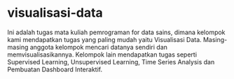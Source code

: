 # visualisasi-data
Ini adalah tugas mata kuliah pemrograman for data sains, dimana kelompok kami mendapatkan tugas yang paling mudah yaitu Visualisasi Data. Masing-masing anggota kelompok mencari datanya sendiri dan memvisualisasikannya. Kelompok lain mendapatkan tugas seperti Supervised Learning, Unsupervised Learning, Time Series Analysis dan Pembuatan Dashboard Interaktif.
